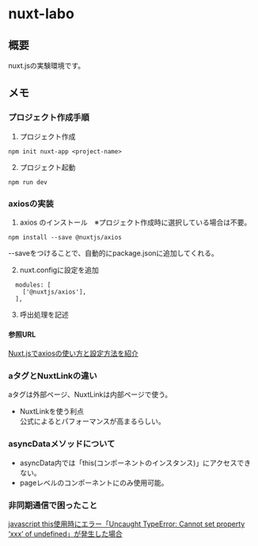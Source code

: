 # nuxt-labo
## 概要
nuxt.jsの実験環境です。

## メモ

### プロジェクト作成手順
1. プロジェクト作成
```
npm init nuxt-app <project-name>
```

2. プロジェクト起動
```
npm run dev
```

### axiosの実装
1. axios のインストール　※プロジェクト作成時に選択している場合は不要。
```
npm install --save @nuxtjs/axios
```
--saveをつけることで、自動的にpackage.jsonに追加してくれる。

2. nuxt.configに設定を追加
```
  modules: [
    ['@nuxtjs/axios'],
  ],
```

3. 呼出処理を記述

#### 参照URL
[Nuxt.jsでaxiosの使い方と設定方法を紹介](https://ma-vericks.com/nuxt-axios/)

### aタグとNuxtLinkの違い
aタグは外部ページ、NuxtLinkは内部ページで使う。

- NuxtLinkを使う利点  
公式によるとパフォーマンスが高まるらしい。

### asyncDataメソッドについて
- asyncData内では「this(コンポーネントのインスタンス)」にアクセスできない。
- pageレベルのコンポーネントにのみ使用可能。

### 非同期通信で困ったこと
[javascript this使用時にエラー「Uncaught TypeError: Cannot set property ‘xxx’ of undefined」が発生した場合](https://mebee.info/2021/03/24/post-26109/)